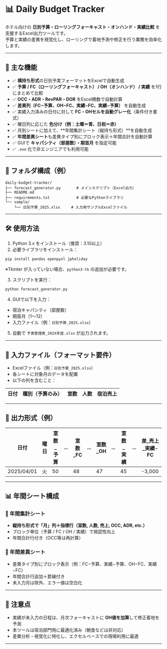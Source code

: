 # 📊 Daily Budget Tracker

ホテル向けの **日別予算・ローリングフォーキャスト・オンハンド・実績比較** を支援するExcel出力ツールです。  
予算と実績の差異を視覚化し、ローリングで着地予測や修正を行う業務を効率化します。

---

## 🚀 主な機能

- ✅ **横持ち形式**の日別予実フォーマットをExcelで自動生成  
- ✅ **予算 / FC（ローリングフォーキャスト） / OH（オンハンド） / 実績** を1行にまとめて比較  
- ✅ **OCC・ADR・RevPAR・DOR** をExcel関数で自動計算  
- ✅ **差異列（FC−予算、OH−FC、実績−FC、実績−予算）** を自動生成  
- ✅ 実績入力済みの日付に対して **FC・OHセルを自動グレー化**（条件付き書式）  
- ✅ 曜日列に応じた **色分け（例：土曜＝青、日祝＝赤）**  
- ✅ 月別シートに加えて、**年間集計シート（縦持ち形式）**を自動生成  
- ✅ **年間差異シート**も差異タイプ別にブロック表示＋年間合計を自動計算  
- ✅ GUIで **キャパシティ（部屋数）・期首月** を指定可能  
- ✅ `.exe` 化で非エンジニアでも利用可能  

---

## 📂 フォルダ構成（例）

```
daily-budget-tracker/
├── forecast_generator.py       # メインスクリプト（Excel出力）
├── README.md
├── requirements.txt            # 必要なPythonライブラリ
└── sample/
    └── 日別予算_2025.xlsx     # 入力用サンプルExcelファイル
```

---

## 🛠️ 使用方法

1. Python 3.x をインストール（推奨：3.10以上）  
2. 必要ライブラリをインストール：

```bash
pip install pandas openpyxl jpholiday
```

※Tkinter が入っていない場合、`python3-tk` の追加が必要です。

3. スクリプトを実行：

```bash
python forecast_generator.py
```

4. GUIで以下を入力：
- 宿泊キャパシティ（部屋数）
- 期首月（1〜12）
- 入力ファイル（例：`日別予算_2025.xlsx`）

5. 自動で `予実管理表_202X年度.xlsx` が出力されます。

---

## 🧮 入力ファイル（フォーマット要件）

- Excelファイル（例：`日別予算_2025.xlsx`）
- 各シートに対象月のデータを配置
- 以下の列を含むこと：

| 日付 | 種別（予算のみ） | 室数 | 人数 | 宿泊売上 |
|------|------------------|------|------|----------|

---

## 📅 出力形式（例）

| 日付       | 曜日 | 室数_予算 | ... | 室数_FC | ... | 室数_OH | ... | 室数_実績 | ... | 差_売上_実績-FC |
|------------|------|------------|-----|----------|-----|----------|-----|------------|-----|------------------|
| 2025/04/01 | 火   | 50         |     | 48       |     | 47       |     | 45         |     | -3,000           |

---

## 📊 年間シート構成

### 📘 年間集計シート
- **縦持ち形式で「月」列＋指標行（室数, 人数, 売上, OCC, ADR, etc.）**
- ブロック単位（予算 / FC / OH / 実績）で視認性向上
- 年間合計行付き（OCC等は再計算）

### 📕 年間差異シート
- 差異タイプ別にブロック表示（例：FC−予算、実績−予算、OH−FC、実績−FC）
- 年間合計行追加＋罫線付き
- 未入力月は除外、エラー値は空白化

---

## 📌 注意点

- 実績が未入力の日程は、月次フォーキャストに **OH値を加算**して修正着地を予測  
- 本ツールは宿泊部門用に最適化済み（朝食などは非対応）  
- 差異分析・視覚化に特化し、エクセルベースでの現場利用に最適

---
